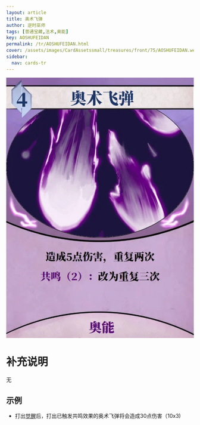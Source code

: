 ```yaml
---
layout: article
title: 奥术飞弹
author: 逆时巫师
tags: [普通宝藏,法术,奥能]
key: AOSHUFEIDAN
permalink: /tr/AOSHUFEIDAN.html
cover: /assets/images/CardAssetssmall/treasures/front/75/AOSHUFEIDAN.webp
sidebar:
  nav: cards-tr
---
```

![](/assets/images/CardAssets/treasures/front/75/AOSHUFEIDAN.webp)

# 补充说明
无


## 示例
* 打出[觉醒](/tr/JUEXING.html)后，打出已触发共鸣效果的奥术飞弹将会造成30点伤害（10x3)